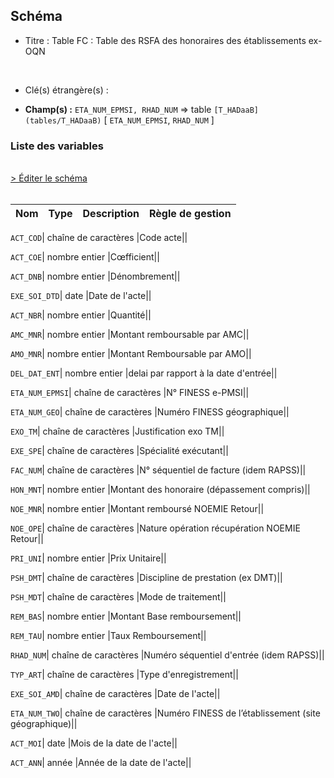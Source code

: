 ## Schéma


- Titre : Table FC : Table des RSFA des honoraires des établissements ex-OQN
<br />



- Clé(s) étrangère(s) : <br />

- **Champ(s) :** `ETA_NUM_EPMSI, RHAD_NUM`
  => table `[T_HADaaB](tables/T_HADaaB)` [ `ETA_NUM_EPMSI`, `RHAD_NUM` ]<br />

 
### Liste des variables
<br />
<div>
    <a href="https://gitlab.com/healthdatahub/applications-du-hdh/schema-snds/-/tree/master/schemas/PMSI HAD/T_HADaaFC.json"
       target="_blank" rel="noopener noreferrer">> Éditer le schéma</a>
</div>
<br />

Nom | Type | Description | Règle de gestion
-|-|-|-



`ACT_COD`| chaîne de caractères |Code acte||

`ACT_COE`| nombre entier |Cœfficient||

`ACT_DNB`| nombre entier |Dénombrement||

`EXE_SOI_DTD`| date |Date de l'acte||

`ACT_NBR`| nombre entier |Quantité||

`AMC_MNR`| nombre entier |Montant remboursable par AMC||

`AMO_MNR`| nombre entier |Montant Remboursable par AMO||

`DEL_DAT_ENT`| nombre entier |delai par rapport à la date d'entrée||

`ETA_NUM_EPMSI`| chaîne de caractères |N° FINESS e-PMSI||

`ETA_NUM_GEO`| chaîne de caractères |Numéro FINESS  géographique||

`EXO_TM`| chaîne de caractères |Justification exo TM||

`EXE_SPE`| chaîne de caractères |Spécialité exécutant||

`FAC_NUM`| chaîne de caractères |N° séquentiel de facture (idem RAPSS)||

`HON_MNT`| nombre entier |Montant des honoraire (dépassement compris)||

`NOE_MNR`| nombre entier |Montant remboursé NOEMIE Retour||

`NOE_OPE`| chaîne de caractères |Nature opération récupération NOEMIE Retour||

`PRI_UNI`| nombre entier |Prix Unitaire||

`PSH_DMT`| chaîne de caractères |Discipline de prestation (ex DMT)||

`PSH_MDT`| chaîne de caractères |Mode de traitement||

`REM_BAS`| nombre entier |Montant Base remboursement||

`REM_TAU`| nombre entier |Taux Remboursement||

`RHAD_NUM`| chaîne de caractères |Numéro séquentiel d'entrée (idem RAPSS)||

`TYP_ART`| chaîne de caractères |Type d'enregistrement||

`EXE_SOI_AMD`| chaîne de caractères |Date de l'acte||

`ETA_NUM_TWO`| chaîne de caractères |Numéro FINESS de l’établissement (site géographique)||

`ACT_MOI`| date |Mois de la date de l'acte||

`ACT_ANN`| année |Année de la date de l'acte||

